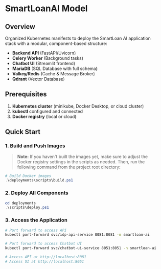 # SmartLoanAI Model

## Overview

Organized Kubernetes manifests to deploy the SmartLoan AI application stack with a modular, component-based structure:

- **Backend API** (FastAPI/Uvicorn)
- **Celery Worker** (Background tasks)
- **Chatbot UI** (Streamlit frontend)
- **MariaDB** (SQL Database with full schema)
- **Valkey/Redis** (Cache & Message Broker)
- **Qdrant** (Vector Database)

## Prerequisites

1. **Kubernetes cluster** (minikube, Docker Desktop, or cloud cluster)
2. **kubectl** configured and connected
3. **Docker registry** (local or cloud)

## Quick Start

### 1. Build and Push Images
> **Note:** If you haven't built the images yet, make sure to adjust the Docker registry settings in the scripts as needed. Then, run the following command from the project root directory:

```powershell
# Build Docker images
.\deployments\scripts\build.ps1
```

### 2. Deploy All Components

```powershell
cd deployments
.\scripts\deploy.ps1
```

### 3. Access the Application

```bash
# Port forward to access API
kubectl port-forward svc/idp-api-service 8081:8081 -n smartloan-ai

# Port forward to access Chatbot UI
kubectl port-forward svc/chatbot-ui-service 8051:8051 -n smartloan-ai

# Access API at http://localhost:8081
# Access UI at http://localhost:8051
```
<!-- 
## Directory Structure

```
deployments/
├── infrastructure/          # Core infrastructure
│   ├── namespace.yaml        # Namespace definition
│   ├── configmaps.yaml       # ConfigMaps and Secrets
│   ├── volumes.yaml          # PersistentVolumes & Claims
│   ├── autoscaling.yaml      # HorizontalPodAutoscaler
│   └── network-policy.yaml   # Network security policies
├── databases/              # Database layer
│   ├── mariadb.yaml          # SQL database with init script
│   ├── valkey.yaml           # Cache/Redis database
│   └── qdrant.yaml           # Vector database
├── backend/                # Backend services
│   ├── api.yaml              # FastAPI application
│   └── worker.yaml           # Celery workers
├── frontend/               # Frontend services
│   └── chatbot-ui.yaml       # Streamlit UI with config
└── scripts/                # Deployment scripts
    ├── deploy.ps1            # Main deployment script
    ├── build.ps1             # Docker build script
    └── cleanup.ps1           # Cleanup script
```

## Configuration

### Environment Variables

Configured in `configmaps.yaml`:

- **Database connections** (MariaDB, Valkey, Qdrant)
- **API keys** (OpenAI)
- **Application settings**

### Secrets

Sensitive data in `smartloan-secrets`:

- `OPENAI_API_KEY`
- `MYSQL_ROOT_PASSWORD`
- `SECRET_KEY`

### Storage

PersistentVolumes for:

- MariaDB data (20Gi)
- Qdrant vectors (10Gi)
- Valkey cache (5Gi)

## Monitoring & Debugging

### Check Deployment Status

```bash
# All resources
kubectl get all -n smartloan-ai

# Pods status
kubectl get pods -n smartloan-ai

# Services
kubectl get svc -n smartloan-ai
```

### View Logs

```bash
# API logs
kubectl logs -f deployment/idp-api-deployment -n smartloan-ai

# Worker logs
kubectl logs -f deployment/idp-worker-deployment -n smartloan-ai

# Database logs
kubectl logs -f deployment/mariadb-deployment -n smartloan-ai
```

### Debug Pod Issues

```bash
# Describe pod
kubectl describe pod <pod-name> -n smartloan-ai

# Execute into pod
kubectl exec -it <pod-name> -n smartloan-ai -- /bin/bash

# Check pod events
kubectl get events -n smartloan-ai --sort-by='.lastTimestamp'
```

## Scaling

### Scale Applications

```bash
# Scale API
kubectl scale deployment idp-api-deployment --replicas=3 -n smartloan-ai

# Scale Workers
kubectl scale deployment idp-worker-deployment --replicas=5 -n smartloan-ai
```

### Resource Limits

Each component is configured with:

- **Requests**: Minimum resources
- **Limits**: Maximum resources
- **Probes**: Health checks

## Ingress

The API can be exposed via Ingress:

- Host: `api.smartloan.local`
- Ingress Controller: nginx
- SSL: Can be configured with cert-manager

### Setup Hosts File

```
127.0.0.1 api.smartloan.local
127.0.0.1 chatbot.smartloan.local
```

## Cleanup

```powershell
# Remove everything
.\cleanup.ps1

# Or manually
kubectl delete namespace smartloan-ai
```

## Production Considerations

### Security

- [ ] Create dedicated ServiceAccounts
- [ ] RBAC permissions
- [ ] Network policies
- [ ] Pod security standards
- [ ] Secrets encryption

### High Availability

- [ ] Multiple replicas
- [ ] Anti-affinity rules
- [ ] Load balancing
- [ ] Database clustering
- [ ] Cross-zone deployment

### Monitoring

- [ ] Prometheus metrics
- [ ] Grafana dashboards
- [ ] AlertManager rules
- [ ] Logging aggregation

### Backup

- [ ] Database backups
- [ ] Volume snapshots
- [ ] Configuration backups

## Troubleshooting

### Common Issues

1. **Image Pull Errors**
   - Check registry access
   - Verify image tags
   - Check pull secrets

2. **Database Connection**
   - Verify service DNS
   - Check environment variables
   - Review database logs

3. **Resource Limits**
   - Monitor resource usage
   - Adjust requests/limits
   - Check node capacity

4. **Storage Issues**
   - Verify PV/PVC status
   - Check storage class
   - Monitor disk space
   - Check storage class
   - Monitor disk space -->
